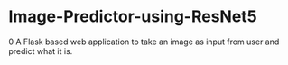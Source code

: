 # Image-Predictor-using-ResNet5
0 A Flask based web application to take an image as input from user and predict what it is.

